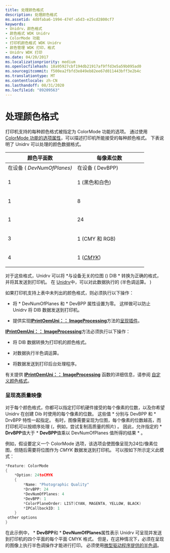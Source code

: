 ```yaml
---
title: 处理颜色格式
description: 处理颜色格式
ms.assetid: 4d0faba6-1994-474f-a5d3-e25cd2800cf7
keywords:
- Unidrv，颜色格式
- 颜色格式 WDK Unidrv
- ColorMode 功能
- 打印机颜色格式 WDK Unidrv
- 颜色管理 WDK 打印，格式
- Unidrv WDK 打印
ms.date: 04/20/2017
ms.localizationpriority: medium
ms.openlocfilehash: 18a95927cbf194db21917af9ffd3e5a59b095ad0
ms.sourcegitcommit: f500ea2fbfd3e849eb82ee67d011443bff3e2b4c
ms.translationtype: MT
ms.contentlocale: zh-CN
ms.lasthandoff: 08/31/2020
ms.locfileid: "89209563"
---
```

# <a name="handling-color-formats"></a>处理颜色格式





打印机支持的每种颜色格式被指定为 ColorMode 功能的选项。 通过使用 [ColorMode 功能的选项属性](option-attributes-for-the-colormode-feature.md)，可以描述打印机所能接受的每种颜色格式。 下表说明了 Unidrv 可以处理的颜色数据格式。

<table>
<colgroup>
<col width="50%" />
<col width="50%" />
</colgroup>
<thead>
<tr class="header">
<th>颜色平面数</th>
<th>每像素位数</th>
</tr>
</thead>
<tbody>
<tr class="odd">
<td>在设备 (<em> DevNumOfPlanes) </td>
<td>在设备 (</em> DevBPP) </td>
</tr>
<tr class="even">
<td><p>1</p></td>
<td><p>1 (黑色和白色) </p></td>
</tr>
<tr class="odd">
<td><p>1</p></td>
<td><p>8</p></td>
</tr>
<tr class="even">
<td><p>1</p></td>
<td><p>24</p></td>
</tr>
<tr class="odd">
<td><p>3</p></td>
<td><p>1 (CMY 和 RGB) </p></td>
</tr>
<tr class="even">
<td><p>4</p></td>
<td><p>1 (<a href="https://docs.microsoft.com/windows-hardware/drivers/#wdkgloss-cmyk" data-raw-source="&lt;em&gt;CMYK&lt;/em&gt;"><em>CMYK</em></a>) </p></td>
</tr>
</tbody>
</table>

 

对于这些格式，Unidrv 可以将 *与设备无关的位图 () DIB * 转换为正确的格式，并将其发送到打印机。 在 [Unidrv](halftoning-with-unidrv.md)中，可以对此数据执行的 (半色调运算。 ) 

如果打印机支持上表中未列出的颜色格式，则必须执行以下操作：

-   将 \* DevNumOfPlanes 和 \* DevBPP 属性设置为零。 这样做可以防止 Unidrv 将 DIB 数据发送到打印机。

-   提供实现[**IPrintOemUni：： ImageProcessing**](/windows-hardware/drivers/ddi/prcomoem/nf-prcomoem-iprintoemuni-imageprocessing)方法的[呈现插件](rendering-plug-ins.md)。

[**IPrintOemUni：： ImageProcessing**](/windows-hardware/drivers/ddi/prcomoem/nf-prcomoem-iprintoemuni-imageprocessing)方法必须执行以下操作：

-   将 DIB 数据转换为打印机的颜色格式。

-   对数据执行半色调运算。

-   将数据发送到打印后台处理程序。

有关提供 [**IPrintOemUni：： ImageProcessing**](/windows-hardware/drivers/ddi/prcomoem/nf-prcomoem-iprintoemuni-imageprocessing) 函数的详细信息，请参阅 [自定义颜色格式](customized-color-formats.md)。

### <a name="rendering-high-quality-images"></a>呈现高质量映像

对于每个颜色格式，你都可以指定打印机硬件接受的每个像素的位数，以及你希望 Unidrv 在创建 Dib 时使用的每个像素的位数。 这些值 \* 分别与 DevBPP 和 \* DrvBPP 特性一起指定。 有时，图像需要呈现为位图，每个像素的位数越高，而打印机可以按顺序处理 (，例如，尝试复制高质量的照片) 。 因此，允许指定的 \* **DrvBPP**值大于 \* **DevBPP**值乘以 DevNumOfPlanes 值所得的结果 \* 。

例如，假设要定义一个 ColorMode 选项，该选项会使图像呈现为24位/像素位图，但随后需要将位图作为 *CMYK* 数据发送到打印机。 可以按如下所示定义此模式：

```cpp
*Feature: ColorMode
{
    *Option: 24toCMYK
    {
        *Name: "Photographic Quality"
        *DrvBPP: 24
        *DevNumOfPlanes: 4
        *DevBPP: 1
        *ColorPlaneOrder: LIST(CYAN, MAGENTA, YELLOW, BLACK)
        *IPCallbackID: 1
    }
 other options
}
```

在此示例中， \* **DevBPP**和 \* **DevNumOfPlanes**属性表示 Unidrv 可呈现并发送到打印机的四个平面的每个平面 CMYK 格式。 但是，在这种情况下，必须在呈现的图像上执行半色调操作才能进行打印。 必须使用[微型驱动程序提供的半色调](minidriver-supplied-halftoning.md)。

 

